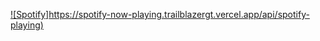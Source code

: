 [![Spotify]https://spotify-now-playing.trailblazergt.vercel.app/api/spotify-playing)](https://open.spotify.com/user/1d4nrjf8cpm8wbfvr6732bt5d)

